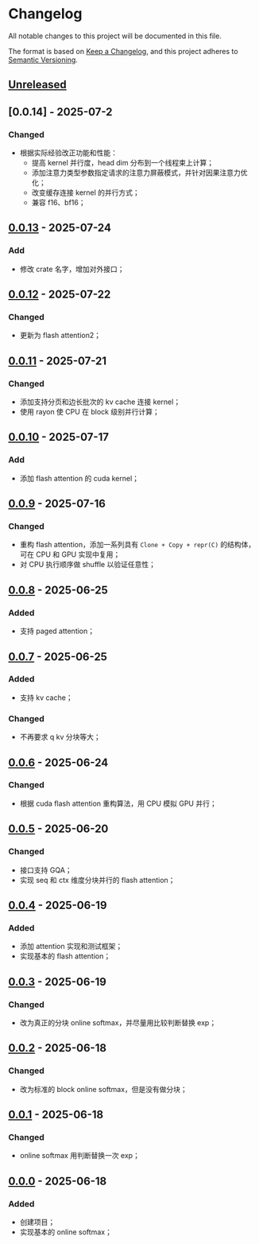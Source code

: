 ﻿# Changelog

All notable changes to this project will be documented in this file.

The format is based on [Keep a Changelog](https://keepachangelog.com/en/1.1.0/),
and this project adheres to [Semantic Versioning](https://semver.org/spec/v2.0.0.html).

## [Unreleased]

## [0.0.14] - 2025-07-2

### Changed

- 根据实际经验改正功能和性能：
  - 提高 kernel 并行度，head dim 分布到一个线程束上计算；
  - 添加注意力类型参数指定请求的注意力屏蔽模式，并针对因果注意力优化；
  - 改变缓存连接 kernel 的并行方式；
  - 兼容 f16、bf16；

## [0.0.13] - 2025-07-24

### Add

- 修改 crate 名字，增加对外接口；

## [0.0.12] - 2025-07-22

### Changed

- 更新为 flash attention2；

## [0.0.11] - 2025-07-21

### Changed

- 添加支持分页和边长批次的 kv cache 连接 kernel；
- 使用 rayon 使 CPU 在 block 级别并行计算；

## [0.0.10] - 2025-07-17

### Add

- 添加 flash attention 的 cuda kernel；

## [0.0.9] - 2025-07-16

### Changed

- 重构 flash attention，添加一系列具有 `Clone + Copy + repr(C)` 的结构体，可在 CPU 和 GPU 实现中复用；
- 对 CPU 执行顺序做 shuffle 以验证任意性；

## [0.0.8] - 2025-06-25

### Added

- 支持 paged attention；

## [0.0.7] - 2025-06-25

### Added

- 支持 kv cache；

### Changed

- 不再要求 q kv 分块等大；

## [0.0.6] - 2025-06-24

### Changed

- 根据 cuda flash attention 重构算法，用 CPU 模拟 GPU 并行；

## [0.0.5] - 2025-06-20

### Changed

- 接口支持 GQA；
- 实现 seq 和 ctx 维度分块并行的 flash attention；

## [0.0.4] - 2025-06-19

### Added

- 添加 attention 实现和测试框架；
- 实现基本的 flash attention；

## [0.0.3] - 2025-06-19

### Changed

- 改为真正的分块 online softmax，并尽量用比较判断替换 exp；

## [0.0.2] - 2025-06-18

### Changed

- 改为标准的 block online softmax，但是没有做分块；

## [0.0.1] - 2025-06-18

### Changed

- online softmax 用判断替换一次 exp；

## [0.0.0] - 2025-06-18

### Added

- 创建项目；
- 实现基本的 online softmax；

[Unreleased]: https://github.com/YdrMaster/learn-flash-attn/compare/v0.0.13...HEAD
[0.0.13]: https://github.com/YdrMaster/learn-flash-attn/compare/v0.0.12...v0.0.13
[0.0.12]: https://github.com/YdrMaster/learn-flash-attn/compare/v0.0.11...v0.0.12
[0.0.11]: https://github.com/YdrMaster/learn-flash-attn/compare/v0.0.10...v0.0.11
[0.0.10]: https://github.com/YdrMaster/learn-flash-attn/compare/v0.0.9...v0.0.10
[0.0.9]: https://github.com/YdrMaster/learn-flash-attn/compare/v0.0.8...v0.0.9
[0.0.8]: https://github.com/YdrMaster/learn-flash-attn/compare/v0.0.7...v0.0.8
[0.0.7]: https://github.com/YdrMaster/learn-flash-attn/compare/v0.0.6...v0.0.7
[0.0.6]: https://github.com/YdrMaster/learn-flash-attn/compare/v0.0.5...v0.0.6
[0.0.5]: https://github.com/YdrMaster/learn-flash-attn/compare/v0.0.4...v0.0.5
[0.0.4]: https://github.com/YdrMaster/learn-flash-attn/compare/v0.0.3...v0.0.4
[0.0.3]: https://github.com/YdrMaster/learn-flash-attn/compare/v0.0.2...v0.0.3
[0.0.2]: https://github.com/YdrMaster/learn-flash-attn/compare/v0.0.1...v0.0.2
[0.0.1]: https://github.com/YdrMaster/learn-flash-attn/compare/v0.0.0...v0.0.1
[0.0.0]: https://github.com/YdrMaster/learn-flash-attn/releases/tag/v0.0.0
